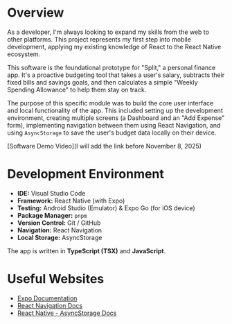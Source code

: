 # Overview

As a developer, I'm always looking to expand my skills from the web to other platforms. This project represents my first step into mobile development, applying my existing knowledge of React to the React Native ecosystem.

This software is the foundational prototype for "Split," a personal finance app. It's a proactive budgeting tool that takes a user's salary, subtracts their fixed bills and savings goals, and then calculates a simple "Weekly Spending Allowance" to help them stay on track.

The purpose of this specific module was to build the core user interface and local functionality of the app. This included setting up the development environment, creating multiple screens (a Dashboard and an "Add Expense" form), implementing navigation between them using React Navigation, and using `AsyncStorage` to save the user's budget data locally on their device.

[Software Demo Video](I will add the link before November 8, 2025)

# Development Environment

* **IDE:** Visual Studio Code
* **Framework:** React Native (with Expo)
* **Testing:** Android Studio (Emulator) & Expo Go (for iOS device)
* **Package Manager:** `pnpm`
* **Version Control:** Git / GitHub
* **Navigation:** React Navigation
* **Local Storage:** AsyncStorage

The app is written in **TypeScript (TSX)** and **JavaScript**.

# Useful Websites

* [Expo Documentation](https://docs.expo.dev/)
* [React Navigation Docs](https://reactnavigation.org/)
* [React Native - AsyncStorage Docs](https://react-native-async-storage.github.io/async-storage/)